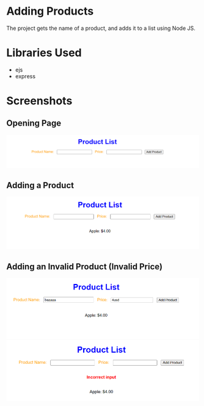 # Adding Products

The project gets the name of a product, and adds it to a list using Node JS.

# Libraries Used
- ejs
- express

# Screenshots

## Opening Page
![images/openingPage.png](images/openingPage.png)

## Adding a Product
![images/productAdded.png](images/productAdded.png)

## Adding an Invalid Product (Invalid Price)
![images/invalidPrice.png](images/invalidPrice.png)
![images/invalidProduct.png](images/invalidProduct.png)